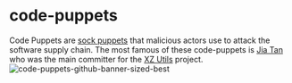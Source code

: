 # code-puppets
Code Puppets are [sock puppets](https://en.wikipedia.org/wiki/Sock_puppet_account) that malicious actors use to attack the software supply chain.  The most famous of these code-puppets is [Jia Tan](https://github.com/JiaT75) who was the main committer for the [XZ Utils](https://github.com/tukaani-project/xz) project.
![code-puppets-github-banner-sized-best](https://github.com/6mile/code-puppets/assets/7798480/9ff47a62-f5ee-4aa9-b49b-b99a1c831135)



